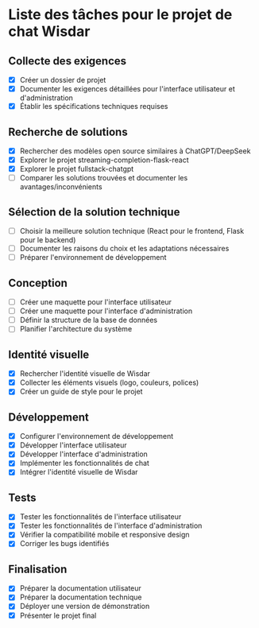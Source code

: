# Liste des tâches pour le projet de chat Wisdar

## Collecte des exigences
- [x] Créer un dossier de projet
- [x] Documenter les exigences détaillées pour l'interface utilisateur et d'administration
- [x] Établir les spécifications techniques requises

## Recherche de solutions
- [x] Rechercher des modèles open source similaires à ChatGPT/DeepSeek
- [x] Explorer le projet streaming-completion-flask-react
- [x] Explorer le projet fullstack-chatgpt
- [ ] Comparer les solutions trouvées et documenter les avantages/inconvénients

## Sélection de la solution technique
- [ ] Choisir la meilleure solution technique (React pour le frontend, Flask pour le backend)
- [ ] Documenter les raisons du choix et les adaptations nécessaires
- [ ] Préparer l'environnement de développement

## Conception
- [ ] Créer une maquette pour l'interface utilisateur
- [ ] Créer une maquette pour l'interface d'administration
- [ ] Définir la structure de la base de données
- [ ] Planifier l'architecture du système

## Identité visuelle
- [x] Rechercher l'identité visuelle de Wisdar
- [x] Collecter les éléments visuels (logo, couleurs, polices)
- [x] Créer un guide de style pour le projet

## Développement
- [x] Configurer l'environnement de développement
- [x] Développer l'interface utilisateur
- [x] Développer l'interface d'administration
- [x] Implémenter les fonctionnalités de chat
- [x] Intégrer l'identité visuelle de Wisdar

## Tests
- [x] Tester les fonctionnalités de l'interface utilisateur
- [x] Tester les fonctionnalités de l'interface d'administration
- [x] Vérifier la compatibilité mobile et responsive design
- [x] Corriger les bugs identifiés

## Finalisation
- [x] Préparer la documentation utilisateur
- [x] Préparer la documentation technique
- [x] Déployer une version de démonstration
- [x] Présenter le projet final
